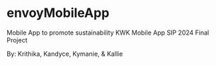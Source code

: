 # envoyMobileApp
Mobile App to promote sustainability
KWK Mobile App SIP 2024 Final Project

By: Krithika, Kandyce, Kymanie, & Kallie
